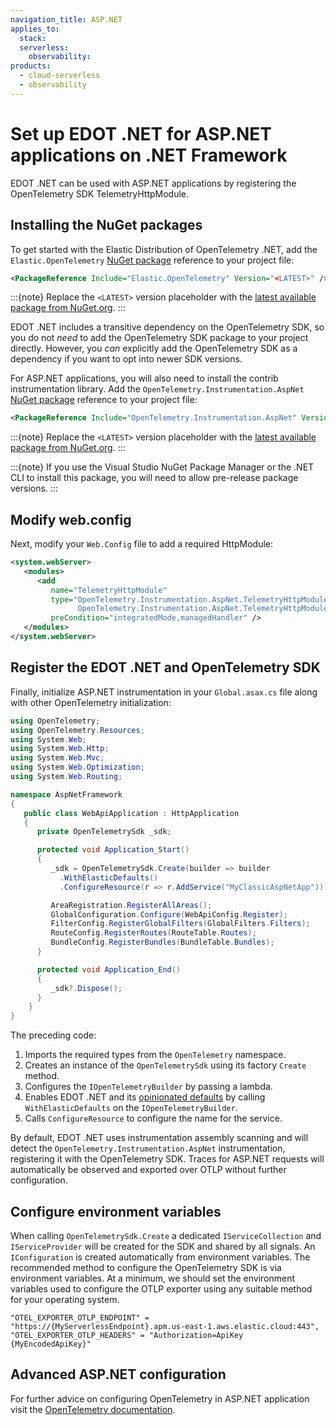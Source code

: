 ```yaml
---
navigation_title: ASP.NET
applies_to:
  stack:
  serverless:
    observability:
products:
  - cloud-serverless
  - observability
---
```


# Set up EDOT .NET for ASP.NET applications on .NET Framework

EDOT .NET can be used with ASP.NET applications by registering the OpenTelemetry SDK TelemetryHttpModule.

## Installing the NuGet packages

To get started with the Elastic Distribution of OpenTelemetry .NET, add the `Elastic.OpenTelemetry` [NuGet package](https://www.nuget.org/packages/Elastic.OpenTelemetry)
reference to your project file:

```xml
<PackageReference Include="Elastic.OpenTelemetry" Version="<LATEST>" />
```

:::{note}
Replace the `<LATEST>` version placeholder with the [latest available package from NuGet.org](https://www.nuget.org/packages/Elastic.OpenTelemetry).
:::

EDOT .NET includes a transitive dependency on the OpenTelemetry SDK, so you do not _need_ to add the OpenTelemetry SDK package to your project directly. However,
you _can_ explicitly add the OpenTelemetry SDK as a dependency if you want to opt into newer SDK versions.

For ASP.NET applications, you will also need to install the contrib instrumentation library. Add the 
`OpenTelemetry.Instrumentation.AspNet` [NuGet package](https://www.nuget.org/packages/OpenTelemetry.Instrumentation.AspNet)
reference to your project file:

```xml
<PackageReference Include="OpenTelemetry.Instrumentation.AspNet" Version="<LATEST>" />
```

:::{note}
Replace the `<LATEST>` version placeholder with the [latest available package from NuGet.org](https://www.nuget.org/packages/Elastic.OpenTelemetry).
:::

:::{note}
If you use the Visual Studio NuGet Package Manager or the .NET CLI to install this package, you will need to allow pre-release
package versions.
:::

## Modify web.config

Next, modify your `Web.Config` file to add a required HttpModule:

```xml
<system.webServer>
   <modules>
      <add
         name="TelemetryHttpModule"
         type="OpenTelemetry.Instrumentation.AspNet.TelemetryHttpModule,
               OpenTelemetry.Instrumentation.AspNet.TelemetryHttpModule"
         preCondition="integratedMode,managedHandler" />
   </modules>
</system.webServer>
```

## Register the EDOT .NET and OpenTelemetry SDK

Finally, initialize ASP.NET instrumentation in your `Global.asax.cs` file along with other OpenTelemetry initialization:

```csharp
using OpenTelemetry;
using OpenTelemetry.Resources;
using System.Web;
using System.Web.Http;
using System.Web.Mvc;
using System.Web.Optimization;
using System.Web.Routing;

namespace AspNetFramework
{
   public class WebApiApplication : HttpApplication
   {
      private OpenTelemetrySdk _sdk;

      protected void Application_Start()
      {
         _sdk = OpenTelemetrySdk.Create(builder => builder
           .WithElasticDefaults()
           .ConfigureResource(r => r.AddService("MyClassicAspNetApp")));

         AreaRegistration.RegisterAllAreas();
         GlobalConfiguration.Configure(WebApiConfig.Register);
         FilterConfig.RegisterGlobalFilters(GlobalFilters.Filters);
         RouteConfig.RegisterRoutes(RouteTable.Routes);
         BundleConfig.RegisterBundles(BundleTable.Bundles);
      }

      protected void Application_End()
      {
         _sdk?.Dispose();
      }
    }
}
```

The preceding code:

1. Imports the required types from the `OpenTelemetry` namespace.
1. Creates an instance of the `OpenTelemetrySdk` using its factory `Create` method.
1. Configures the `IOpenTelemetryBuilder` by passing a lambda.
1. Enables EDOT .NET and its [opinionated defaults](./../setup/edot-defaults) by calling `WithElasticDefaults` on the `IOpenTelemetryBuilder`.
1. Calls `ConfigureResource` to configure the name for the service.

By default, EDOT .NET uses instrumentation assembly scanning and will detect the `OpenTelemetry.Instrumentation.AspNet`
instrumentation, registering it with the OpenTelemetry SDK. Traces for ASP.NET requests will automatically be observed
and exported over OTLP without further configuration.

## Configure environment variables

When calling `OpenTelemetrySdk.Create` a dedicated `IServiceCollection` and `IServiceProvider` will be created for the 
SDK and shared by all signals. An `IConfiguration` is created automatically from environment variables. The
recommended method to configure the OpenTelemetry SDK is via environment variables. At a minimum, we should set
the environment variables used to configure the OTLP exporter using any suitable method for your operating system.

```
"OTEL_EXPORTER_OTLP_ENDPOINT" = "https://{MyServerlessEndpoint}.apm.us-east-1.aws.elastic.cloud:443",
"OTEL_EXPORTER_OTLP_HEADERS" = "Authorization=ApiKey {MyEncodedApiKey}"
```

## Advanced ASP.NET configuration

For further advice on configuring OpenTelemetry in ASP.NET application visit the 
[OpenTelemetry documentation](https://opentelemetry.io/docs/languages/dotnet/netframework/).